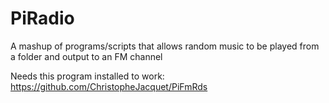 # PiRadio
A mashup of programs/scripts that allows random music to be played from a folder and output to an FM channel

Needs this program installed to work: 
https://github.com/ChristopheJacquet/PiFmRds
